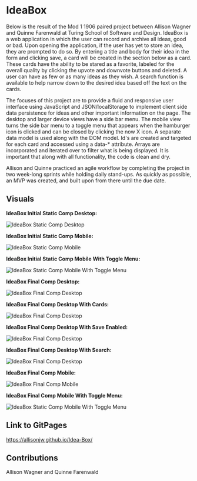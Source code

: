 # IdeaBox

Below is the result of the Mod 1 1906 paired project between Allison Wagner and Quinne Farenwald at Turing School of Software and Design. IdeaBox is a web application in which the user can record and archive all ideas, good or bad. Upon opening the application, if the user has yet to store an idea, they are prompted to do so. By entering a title and body for their idea in the form and clicking save, a card will be created in the section below as a card. These cards have the ability to be stared as a favorite, labeled for the overall quality by clicking the upvote and downvote buttons and deleted. A user can have as few or as many ideas as they wish. A search function is available to help narrow down to the desired idea based off the text on the cards.

The focuses of this project are to provide a fluid and responsive user interface using JavaScript and JSON/localStorage to implement client side data persistence for ideas and other important information on the page. The desktop and larger device views have a side bar menu. The mobile view turns the side bar menu to a toggle menu that appears when the hamburger icon is clicked and can be closed by clicking the now X icon. A separate data model is used along with the DOM model. Id's are created and targeted for each card and accessed using a data-* attribute. Arrays are incorporated and iterated over to filter what is being displayed. It is important that along with all functionality, the code is clean and dry.

Allison and Quinne practiced an agile workflow by completing the project in two week-long sprints while holding daily stand-ups. As quickly as possible, an MVP was created, and built upon from there until the due date.

## Visuals

**IdeaBox Initial Static Comp Desktop:**

![IdeaBox Static Comp Desktop](idea-box-images/ideabox-desktop-static-comp.jpg "IdeaBox Static Comp Desktop")

**IdeaBox Initial Static Comp Mobile:**

![IdeaBox Static Comp Mobile](idea-box-images/ideabox-mobile-static-comp.jpg "IdeaBox Static Comp Mobile")

**IdeaBox Initial Static Comp Mobile With Toggle Menu:**

![IdeaBox Static Comp Mobile With Toggle Menu](idea-box-images/ideabox-mobile-static-comp-toggle-menu.jpg "IdeaBox Static Comp Mobile With Toggle Menu")

**IdeaBox Final Comp Desktop:**

![IdeaBox Final Comp Desktop](idea-box-images/ideabox-final-desktop.png "IdeaBox Final Comp Desktop")

**IdeaBox Final Comp Desktop With Cards:**

![IdeaBox Final Comp Desktop](idea-box-images/ideabox-final-desktop-with-cards.png "IdeaBox Final Comp Desktop")

**IdeaBox Final Comp Desktop With Save Enabled:**

![IdeaBox Final Comp Desktop](idea-box-images/ideabox-final-desktop-with-save-unlocked.png "IdeaBox Final Comp Desktop")

**IdeaBox Final Comp Desktop With Search:**

![IdeaBox Final Comp Desktop](idea-box-images/ideabox-final-desktop-with-search.png "IdeaBox Final Comp Desktop")

**IdeaBox Final Comp Mobile:**

![IdeaBox Final Comp Mobile](idea-box-images/ideabox-final-mobile-with-cards.png "IdeaBox Final Comp Mobile")

**IdeaBox Final Comp Mobile With Toggle Menu:**

![IdeaBox Static Comp Mobile With Toggle Menu](idea-box-images/ideabox-final-mobile-with-menu.png "IdeaBox Final Mobile With Toggle Menu")

## Link to GitPages
https://allisonjw.github.io/Idea-Box/

## Contributions

Allison Wagner and Quinne Farenwald
